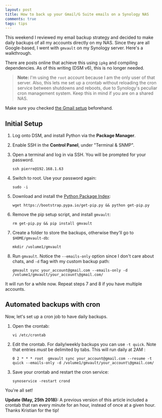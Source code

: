 ```yaml
---
layout: post
title: How to back up your Gmail/G Suite emails on a Synology NAS
comments: true
tags: tips
---
```


This weekend I reviewed my email backup strategy and decided to make daily backups of all my accounts directly on my NAS. Since they are all Google-based, I went with `gmvault` on my Synology server. Here's a walkthrough.

There are posts online that achieve this using `ipkg` and compiling dependencies. As of this writing (DSM v6), this is no longer needed.

> **Note:** I'm using the `root` account because I am the only user of that server. Also, this lets me set up a crontab without reloading the cron service between shutdowns and reboots, due to Synology's peculiar cron management system. Keep this in mind if you are on a shared NAS.

Make sure you checked [the Gmail setup](http://gmvault.org/gmail_setup.html) beforehand.

## Initial Setup

1. Log onto DSM, and install Python via the **Package Manager**.

2. Enable SSH in the **Control Panel**, under "Terminal & SNMP".

3. Open a terminal and log in via SSH. You will be prompted for your password.

    ```shell
    ssh pierre@192.168.1.63
    ```

4. Switch to root. Use your password again:

    ```shell
    sudo -i
    ```

5. Download and install the [Python Package Index](https://pypi.python.org/pypi):

    ```shell
    wget https://bootstrap.pypa.io/get-pip.py && python get-pip.py
    ```

6. Remove the pip setup script, and install `gmvault`:

    ```shell
    rm get-pip.py && pip install gmvault
    ```

7. Create a folder to store the backups, otherwise they'll go to `$HOME/gmvault-db`:

    ```shell
    mkdir /volume1/gmvault
    ```

8. Run `gmvault`. Notice the `--emails-only` option since I don't care about chats, and `-d` flag with my custom backup path:

   ```shell
   gmvault sync your_account@gmail.com --emails-only -d /volume1/gmvault/your_account\@gmail.com/
   ```

It will run for a while now. Repeat steps 7 and 8 if you have multiple accounts.

## Automated backups with cron

Now, let's set up a cron job to have daily backups.

1. Open the crontab:

    ```shell
    vi /etc/crontab
    ```

2. Edit the crontab. For daily/weekly backups you can use `-t quick`. Note that entries _must_ be delimited by tabs. This will run daily at 2AM :

   ```text
   0 2 * * * root  gmvault sync your_account@gmail.com --resume -t quick --emails-only -d /volume1/gmvault/your_account\@gmail.com/
   ```

3. Save your crontab and restart the cron service:

   ```shell
   synoservice -restart crond
   ```

You're all set!

**Update (May, 25th 2018):** A previous version of this article included a crontab that ran every minute for an hour, instead of once at a given hour. Thanks Kristian for the tip!
